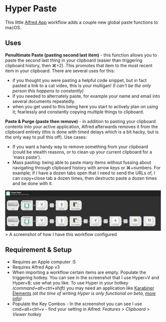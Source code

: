 
# Hyper Paste

This little [Alfred App](https://www.alfredapp.com) workflow adds a couple new global paste functions to macOS. 

## Uses

**Penultimate Paste (pasting second last item)** - this function allows you to paste the second last thing in your clipboard (easier than triggering clipboard history, then ⌘+2). This promotes that item to the most recent item in your clipboard. There are several uses for this:
  - if you thought you were pasting a helpful code snippet, but in fact pasted a link to a cat video, this is your mulligan! _(I can't be the only person this happens to constantly)_
  - if you needed to alternately paste, for example your name and email into several documents repeatedly.
  - when you get used to this being here you start to actively plan on using it; fearlessly and constantly copying multiple things to clipboard.

**Paste & Purge (paste then remove)** - in addition to pasting your clipboard contents into your active application, Alfred afterwards removes it from the clipboard entirely (this is done with timed delays which is a bit hacky, but is the only way to pull this off). Use cases: 
  - If you want a handy way to remove something from your clipboard (could be stealth reasons, or to clean up your current clipboard for a 'mass paste').
  - Mass pasting: being able to paste many items without fussing about navigating through clipboard history with arrow keys or ⌘+numbers. For example; if I have a dozen tabs open that I need to send the URLs of, I can copy+close tab a dozen times, then destructo paste a dozen times and be done with it.

<img src="screenshot-hyperpaste.png" width="1040">
> A screenshot of how I have this workflow configured


## Requirement & Setup

- Requires an Apple computer :S 
- Requires Alfred App v3
- When importing a workflow certain items are empty. Populate the triggering hotkey. You can see in the screenshot that I use Hyper+V and Hyper+B; use what you like. To use Hyper in your hotkey _(command+alt+ctrl+shift)_ you may need an application like [Karabiner Elements](https://github.com/tekezo/Karabiner-Elements) _(at the time of writing Hyper is only functional on beta, [more info](https://github.com/tekezo/Karabiner-Elements/pull/170#issuecomment-308121709))_
- Populate the Key Combos - In the screenshot you can see I use cmd+alt+ctrl+v - find your setting in Alfred: _Features > Clipboard > Viewer hotkey_
